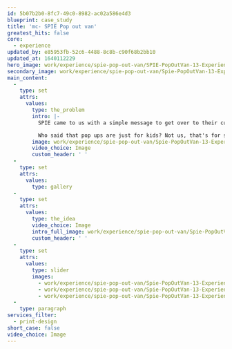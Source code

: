 ```yaml
---
id: 5b07b2b0-8fc7-49c0-8982-ac02a586e4d3
blueprint: case_study
title: 'mc- SPIE Pop out van'
greatest_hits: false
core:
  - experience
updated_by: e85953fb-52c6-4488-8c8b-c90f68b2bb10
updated_at: 1640112229
hero_image: work/experience/spie-pop-out-van/SPIE-PopOutVan-13-Experience-Full-Image-1360x768.5.jpg
secondary_image: work/experience/spie-pop-out-van/Spie-PopOutVan-13-Experience-Secondary-Image-896x597.jpg
main_content:
  -
    type: set
    attrs:
      values:
        type: the_problem
        intro: |-
          SPIE came to us with a simple message to get over to their customers. The challenge? Make that message unforgettable. We had to come up with an idea that would stick around on people's desks and in their minds. In short, we had to create the sort of thing you can't ignore. So that's why we came up with an idea and a format that completely broke the mould. Our bespoke 3D pop up van got their message across in a big way. 

          Who said that pop ups are just for kids? Not us, that's for sure. And we're glad SPIE agreed.
        image: work/experience/spie-pop-out-van/Spie-PopOutVan-13-Experience-Large-927x522-1.jpg
        video_choice: Image
        custom_header: ' '
  -
    type: set
    attrs:
      values:
        type: gallery
  -
    type: set
    attrs:
      values:
        type: the_idea
        video_choice: Image
        intro_full_image: work/experience/spie-pop-out-van/Spie-PopOutVan-13-Experience-Large-927x522-2.jpg
        custom_header: ' '
  -
    type: set
    attrs:
      values:
        type: slider
        images:
          - work/experience/spie-pop-out-van/Spie-PopOutVan-13-Experience-Small-740x416.25-1.jpg
          - work/experience/spie-pop-out-van/Spie-PopOutVan-13-Experience-Small-740x416.25-2.jpg
          - work/experience/spie-pop-out-van/Spie-PopOutVan-13-Experience-Small-740x416.25-3.jpg
  -
    type: paragraph
services_filter:
  - print-design
short_case: false
video_choice: Image
---
```

